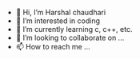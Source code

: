 - 👋 Hi, I’m Harshal chaudhari 
- 👀 I’m interested in coding 
- 🌱 I’m currently learning c, c++, etc. 
- 💞️ I’m looking to collaborate on ...
- 📫 How to reach me ...

<!---
Harshal3457/Harshal3457 is a ✨ special ✨ repository because its `README.md` (this file) appears on your GitHub profile.
You can click the Preview link to take a look at your changes.
--->
